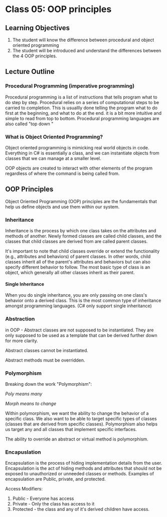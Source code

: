 ﻿# Class 05: OOP principles

## Learning Objectives
1. The student will know the difference between procedural and object oriented programming
2. The student will be introduced and understand the differences between the 4 OOP principles.

## Lecture Outline

### Procedural Programming (imperative programming)
Procedural programming is a list of instructions that tells program what to do step by step.
Procedural relies on a series of computational steps to be carried to completion. This is usuallly done telling 
the program what to do first at the beginning, and what to do at the end. it is a bit more intuitive and simple
to read from top to bottom. Procedural programming languages are also called "top down "

### What is Object Oriented Programming?
Object oriented programming is mimicking real world objects in code. 
Everything in C# is essentially a class, and we can instantiate objects from 
classes that we can manage at a smaller level. 

OOP objects are created to interact with other elements of the program regardless of where the command
is being called from. 

## OOP Principles
Object Oriented Programming (OOP) principles are the fundamentals that help us define objects and use them
within our system. 

### Inheritance

Inheritance is the process by which one class takes on the attributes and methods of another. 
Newly formed classes are called child classes, and the classes that child classes are derived from 
are called parent classes.

It's important to note that child classes override or extend the functionality (e.g., attributes and behaviors) of parent classes. In other words, child classes inherit all of the parent's attributes and behaviors but can also specify different behavior to follow. The most basic type of class is an object, 
which generally all other classes inherit as their parent.

#### Single Inheritance
When you do single inheritance, you are only passing on one class's behavior onto a derived class. This is 
the most common type of inheritance amongst programming languages. (C# only support single inheritance)


### Abstraction

in OOP - Abstract classes are not supposed to be instantiated. They are only supposed to be used as a template that can be
derived further down for more clarity. 

Abstract classes cannot be instantiated. 

Abstract methods must be overridden. 

### Polymorphism
Breaking down the work "Polymorphism":

*Poly means many*

*Morph means to change*

Within polymorphism, we want the ability to change the behavior of a specific class. We also want to be able to target specific types of classes (classes that are derived from specific classes). Polymorphism also helps us target any and all classes that implement specific interfaces. 

The ability to override an abstract or virtual method is polymorphism. 


### Encapuslation

Encapsulation is the process of hiding implementation details from the user.
Encapsulation is the act of hiding methods and attributes that should not be exposed to unauthorized or unneeded
classes or methods. Examples of encapsulation are Public, private, and protected. 

Access Modifiers: 
1. Public - Everyone has access
2. Private - Only the class has access to it
3. Protected - the class and any of it's derived children have access. 


